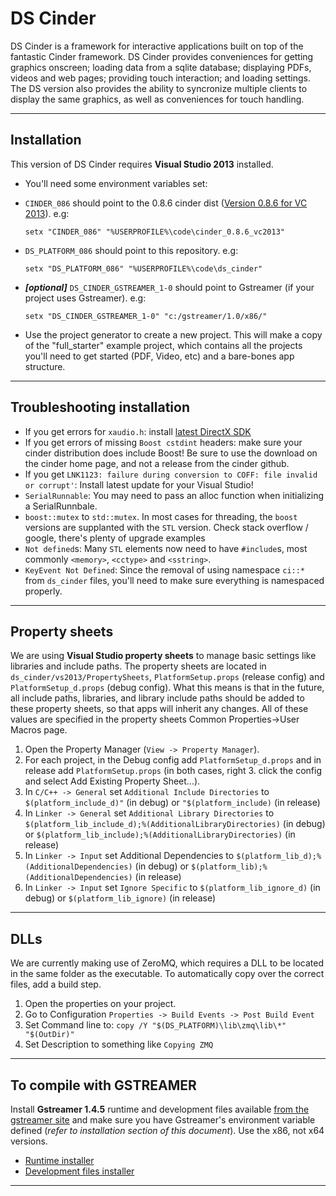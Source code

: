 DS Cinder
=========
DS Cinder is a framework for interactive applications built on top of the fantastic Cinder framework. DS Cinder provides conveniences for getting graphics onscreen; loading data from a sqlite database; displaying PDFs, videos and web pages; providing touch interaction; and loading settings. The DS version also provides the ability to syncronize multiple clients to display the same graphics, as well as conveniences for touch handling.

----------

Installation
------------
This version of DS Cinder requires **Visual Studio 2013** installed.

 -  You'll need some environment variables set:
   - `CINDER_086` should point to the 0.8.6 cinder dist ([Version 0.8.6 for VC 2013](http://libcinder.org/releases/cinder_0.8.6_vc2013.zip)). e.g:

     ```Batchfile
     setx "CINDER_086" "%USERPROFILE%\code\cinder_0.8.6_vc2013"
     ```

   - `DS_PLATFORM_086` should point to this repository. e.g:

     ```Batchfile
     setx "DS_PLATFORM_086" "%USERPROFILE%\code\ds_cinder"
     ```

   - ***[optional]*** `DS_CINDER_GSTREAMER_1-0` should point to Gstreamer (if your project uses Gstreamer). e.g:

     ```Batchfile
     setx "DS_CINDER_GSTREAMER_1-0" "c:/gstreamer/1.0/x86/"
     ```

 -  Use the project generator to create a new project. This will make a copy of the "full_starter" example project, which contains all the projects you'll need to get started (PDF, Video, etc) and a bare-bones app structure. 

----------

Troubleshooting installation
--------------------------------

 - If you get errors for `xaudio.h`: install [latest DirectX SDK][2]
 - If you get errors of missing `Boost cstdint` headers: make sure your cinder distribution does include Boost! Be sure to use the download on the cinder home page, and not a release from the cinder github.
 - If you get `LNK1123: failure during conversion to COFF: file invalid or corrupt'`: Install latest update for your Visual Studio!
 - `SerialRunnable`: You may need to pass an alloc function when initializing a SerialRunnbale. 
 - `boost::mutex` to `std::mutex`. In most cases for threading, the `boost` versions are supplanted with the `STL` version. Check stack overflow / google, there's plenty of upgrade examples
 - `Not defined`s: Many `STL` elements now need to have `#include`s, most commonly `<memory>`, `<cctype>` and `<sstring>`.
 - `KeyEvent Not Defined`: Since the removal of using namespace `ci::*` from `ds_cinder` files, you'll need to make sure everything is namespaced properly.

----------

 
Property sheets
---------------

We are using **Visual Studio property sheets** to manage basic settings like libraries and include paths. The property sheets are located in `ds_cinder/vs2013/PropertySheets`, `PlatformSetup.props` (release config) and `PlatformSetup_d.props` (debug config).  What this means is that in the future, all include paths, libraries, and library include paths should be added to these property sheets, so that apps will inherit any changes.  All of these values are specified in the property sheets Common Properties->User Macros page.

 1. Open the Property Manager (`View -> Property Manager`).
 2. For each project, in the Debug config add `PlatformSetup_d.props` and in release add `PlatformSetup.props` (in both cases, right  3. click the config and select Add Existing Property Sheet...).
 4. In `C/C++ -> General` set `Additional Include Directories` to `$(platform_include_d)"` (in debug) or `"$(platform_include)` (in release)
 5. In `Linker -> General` set `Additional Library Directories` to `$(platform_lib_include_d);%(AdditionalLibraryDirectories)` (in debug) or `$(platform_lib_include);%(AdditionalLibraryDirectories)` (in release)
 6. In `Linker -> Input` set Additional Dependencies to `$(platform_lib_d);%(AdditionalDependencies)` (in debug) or `$(platform_lib);%(AdditionalDependencies)` (in release)
 7. In `Linker -> Input` set `Ignore Specific` to `$(platform_lib_ignore_d)` (in debug) or `$(platform_lib_ignore)` (in release)


----------

DLLs
----

We are currently making use of ZeroMQ, which requires a DLL to be located in the same folder as the executable.  To automatically copy over the correct files, add a build step.

 1. Open the properties on your project.
 2. Go to Configuration `Properties -> Build Events -> Post Build Event`
 3. Set Command line to: `copy /Y "$(DS_PLATFORM)\lib\zmq\lib\*" "$(OutDir)"`
 4. Set Description to something like `Copying ZMQ`


----------


To compile with GSTREAMER
-------------------------

Install **Gstreamer 1.4.5** runtime and development files available [from the gstreamer site][1] and make sure you have Gstreamer's environment variable defined (*refer to installation section of this document*). Use the x86, not x64 versions.
  - [Runtime installer](http://gstreamer.freedesktop.org/data/pkg/windows/1.4.5/gstreamer-1.0-x86-1.4.5.msi)
  - [Development files installer](http://gstreamer.freedesktop.org/data/pkg/windows/1.4.5/gstreamer-1.0-devel-x86-1.4.5.msi)

----------


  [1]: http://gstreamer.freedesktop.org/data/pkg/windows/
  [2]: http://lmgtfy.com/?q=directx%20sdk%20download
  
